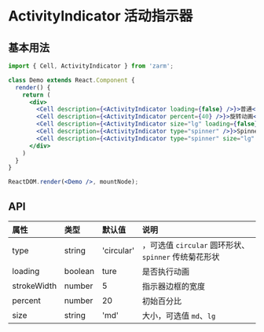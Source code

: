 # ActivityIndicator 活动指示器

## 基本用法

```jsx
import { Cell, ActivityIndicator } from 'zarm';

class Demo extends React.Component {
  render() {
    return (
      <div>
        <Cell description={<ActivityIndicator loading={false} />}>普通</Cell>
        <Cell description={<ActivityIndicator percent={40} />}>旋转动画</Cell>
        <Cell description={<ActivityIndicator size="lg" loading={false} />}>大号</Cell>
        <Cell description={<ActivityIndicator type="spinner" />}>Spinner</Cell>
        <Cell description={<ActivityIndicator type="spinner" size="lg" />}>大号Spinner</Cell>
      </div>
    )
  }
}

ReactDOM.render(<Demo />, mountNode);
```


## API

| 属性 | 类型 | 默认值 | 说明 |
| :--- | :--- | :--- | :--- |
| type | string | 'circular' | ，可选值 `circular` 圆环形状、`spinner` 传统菊花形状|
| loading | boolean | ture | 是否执行动画 |
| strokeWidth | number | 5 | 指示器边框的宽度 |  
| percent | number | 20 | 初始百分比 |
| size | string | 'md' | 大小，可选值 `md`、`lg` |
